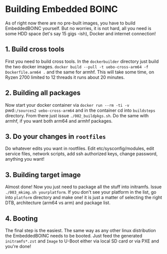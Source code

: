 # Building Embedded BOINC

As of right now there are no pre-built images, you have to build EmbeddedBOINC yourself. But no worries, it is not hard, all you need is some HDD space (let's say 15 gigs -ish), Docker and internet connection!

## 1. Build cross tools

First you need to build cross tools. In the `dockerbuilder` directory just build the two docker images. `docker build --pull -t uebo-cross-arm64 -f Dockerfile.arm64 .` and the same for armhf. This will take some time, on Ryzen 2700 limited to 12 threads it runs about 20 minutes.

## 2. Building all packages

Now start your docker container via `docker run --rm -ti -v `pwd`:/sources2 uebo-cross-arm64` and in the container cd into `buildsteps` directory. From there just issue `./002_buildpkgs.sh`. Do the same with armhf, if you want both arm64 and armhf packages.

## 3. Do your changes in `rootfiles`

Do whatever edits you want in rootfiles. Edit etc/sysconfig/modules, edit service files, network scripts, add ssh authorized keys, change password, anything you want!

## 3. Building target image

Almost done! Now you just need to package all the stuff into initramfs. Issue `./003_mkimg.sh yourplatform`. If you don't see your platform in the list, go into `platform` directory and make one! it is just a matter of selecting the right DTB, architecture (arm64 vs arm) and package list.

## 4. Booting

The final step is the easiest. The same way as any other linux distribution the EmbeddedBOINC needs to be booted. Just feed the generated `initramfs*.zst` and `Image` to U-Boot either via local SD card or via PXE and you're done!
